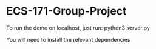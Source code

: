# ECS-171-Group-Project

To run the demo on localhost, just run:
python3 server.py

You will need to install the relevant dependencies. 
